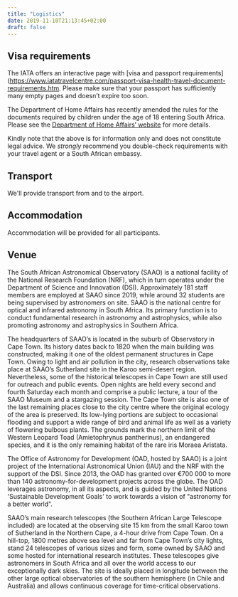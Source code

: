 ```yaml
---
title: "Logistics"
date: 2019-11-10T21:13:45+02:00
draft: false
---
```


## Visa requirements

The IATA offers an interactive page with [visa and passport requirements](https://www.iatatravelcentre.com/passport-visa-health-travel-document-requirements.htm. Please make sure that your passport has sufficiently many empty pages and doesn’t expire too soon.

The Department of Home Affairs has recently amended the rules for the documents required by children under the age of 18 entering South Africa. Please see the [Department of Home Affairs’ website](http://www.dha.gov.za/index.php/statements-speeches/621-updated-advisory-new-requirements-for-children-travelling-through-south-african-ports-of-entry) for more details.

Kindly note that the above is for information only and does not constitute legal advice. We _strongly_ recommend you double-check requirements with your travel agent or a South African embassy.

## Transport

We'll provide transport from and to the airport.

## Accommodation

Accommodation will be provided for all participants.

## Venue

The South African Astronomical Observatory (SAAO) is a national facility of the National Research Foundation (NRF), which in turn operates under the Department of Science and Innovation (DSI). Approximately 181 staff members are employed at SAAO since 2019, while around 32 students are being supervised by astronomers on site. SAAO is the national centre for optical and infrared astronomy in South Africa. Its primary function is to conduct fundamental research in astronomy and astrophysics, while also promoting astronomy and astrophysics in Southern Africa. 

The headquarters of SAAO’s is located in the suburb of Observatory in Cape Town. Its history dates back to 1820 when the main building was constructed, making it one of the oldest permanent structures in Cape Town. Owing to light and air pollution in the city, research observations take place at SAAO’s Sutherland site in the Karoo semi-desert region. Nevertheless, some of the historical telescopes in Cape Town are still used for outreach and public events. Open nights are held every second and fourth Saturday each month and comprise a public lecture, a tour of the SAAO Museum and a stargazing session.
The Cape Town site is also one of the last remaining places close to the city centre where the original ecology of the area is preserved. Its low-lying portions are subject to occasional flooding and support a wide range of bird and animal life as well as a variety of flowering bulbous plants. The grounds mark the northern limit of the Western Leopard Toad (Amietophrynus pantherinus), an endangered species, and it is the only remaining habitat of the rare iris Moraea Aristata.

The Office of Astronomy for Development (OAD, hosted by SAAO) is a joint project of the International Astronomical Union (IAU) and the NRF with the support of the DSI. Since 2013, the OAD has granted over €700 000 to more than 140 astronomy-for-development projects across the globe. The OAD leverages astronomy, in all its aspects, and is guided by the United Nations 'Sustainable Development Goals' to work towards a vision of "astronomy for a better world".

SAAO’s main research telescopes (the Southern African Large Telescope included) are located at the observing site 15 km from the small Karoo town of Sutherland in the Northern Cape, a 4-hour drive from Cape Town. On a hill-top, 1800 metres above sea level and far from Cape Town’s city lights, stand 24 telescopes of various sizes and form, some owned by SAAO and some hosted for international research institutes. These telescopes give astronomers in South Africa and all over the world access to our exceptionally dark skies. The site is ideally placed in longitude between the other large optical observatories of the southern hemisphere (in Chile and Australia) and allows continuous coverage for time-critical observations.
